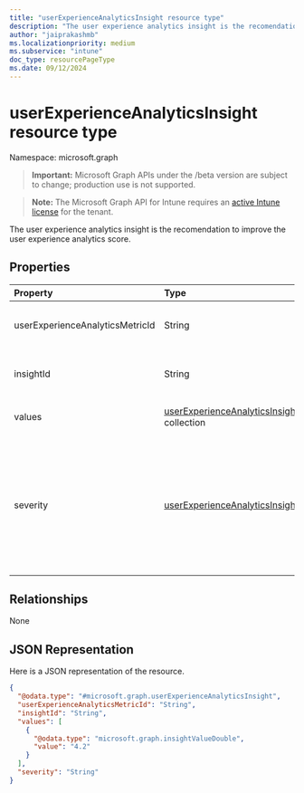 ```yaml
---
title: "userExperienceAnalyticsInsight resource type"
description: "The user experience analytics insight is the recomendation to improve the user experience analytics score."
author: "jaiprakashmb"
ms.localizationpriority: medium
ms.subservice: "intune"
doc_type: resourcePageType
ms.date: 09/12/2024
---
```


# userExperienceAnalyticsInsight resource type

Namespace: microsoft.graph

> **Important:** Microsoft Graph APIs under the /beta version are subject to change; production use is not supported.

> **Note:** The Microsoft Graph API for Intune requires an [active Intune license](https://go.microsoft.com/fwlink/?linkid=839381) for the tenant.

The user experience analytics insight is the recomendation to improve the user experience analytics score.

## Properties
|Property|Type|Description|
|:---|:---|:---|
|userExperienceAnalyticsMetricId|String|The unique identifier of the user experience analytics metric.|
|insightId|String|The unique identifier of the user experience analytics insight.|
|values|[userExperienceAnalyticsInsightValue](../resources/intune-devices-userexperienceanalyticsinsightvalue.md) collection|The value of the user experience analytics insight.|
|severity|[userExperienceAnalyticsInsightSeverity](../resources/intune-devices-userexperienceanalyticsinsightseverity.md)|The severity of the user experience analytics insight. Possible values are: none, informational, warning, error. None by default. Possible values are: `none`, `informational`, `warning`, `error`, `unknownFutureValue`.|

## Relationships
None

## JSON Representation
Here is a JSON representation of the resource.
<!-- {
  "blockType": "resource",
  "@odata.type": "microsoft.graph.userExperienceAnalyticsInsight"
}
-->
``` json
{
  "@odata.type": "#microsoft.graph.userExperienceAnalyticsInsight",
  "userExperienceAnalyticsMetricId": "String",
  "insightId": "String",
  "values": [
    {
      "@odata.type": "microsoft.graph.insightValueDouble",
      "value": "4.2"
    }
  ],
  "severity": "String"
}
```
